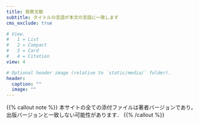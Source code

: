 ```yaml
---
title: 発表文献
subtitle: タイトルの言語が本文の言語に一致します
cms_exclude: true

# View.
#   1 = List
#   2 = Compact
#   3 = Card
#   4 = Citation
view: 4

# Optional header image (relative to `static/media/` folder).
header:
  caption: ""
  image: ""
---
```


{{% callout note %}}
本サイトの全ての添付ファイルは著者バージョンであり，出版バージョンと一致しない可能性があります．
{{% /callout %}}